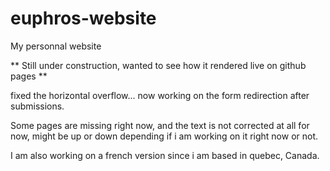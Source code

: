 # euphros-website
My personnal website

** Still under construction, wanted to see how it rendered live on github pages **

fixed the horizontal overflow... now working on the form redirection after submissions.

Some pages are missing right now, and the text is not corrected at all for now, might be up or down depending if i am working on it right now or not.

I am also working on a french version since i am based in quebec, Canada.
